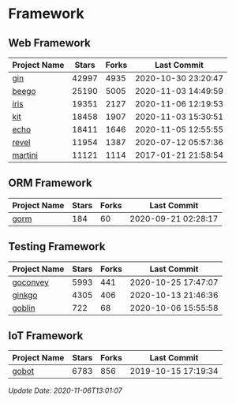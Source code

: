 # Framework

## Web Framework
| Project Name | Stars | Forks | Last Commit |
| ------------ | ----- | ----- | ----------- |
| [gin](https://github.com/gin-gonic/gin) | 42997 | 4935 | 2020-10-30 23:20:47 |
| [beego](https://github.com/astaxie/beego) | 25190 | 5005 | 2020-11-03 14:49:59 |
| [iris](https://github.com/kataras/iris) | 19351 | 2127 | 2020-11-06 12:19:53 |
| [kit](https://github.com/go-kit/kit) | 18458 | 1907 | 2020-11-03 15:30:51 |
| [echo](https://github.com/labstack/echo) | 18411 | 1646 | 2020-11-05 12:55:55 |
| [revel](https://github.com/revel/revel) | 11954 | 1387 | 2020-07-12 05:57:36 |
| [martini](https://github.com/go-martini/martini) | 11121 | 1114 | 2017-01-21 21:58:54 |

## ORM Framework
| Project Name | Stars | Forks | Last Commit |
| ------------ | ----- | ----- | ----------- |
| [gorm](https://github.com/jinzhu/gorm) | 184 | 60 | 2020-09-21 02:28:17 |

## Testing Framework
| Project Name | Stars | Forks | Last Commit |
| ------------ | ----- | ----- | ----------- |
| [goconvey](https://github.com/smartystreets/goconvey) | 5993 | 441 | 2020-10-25 17:47:07 |
| [ginkgo](https://github.com/onsi/ginkgo) | 4305 | 406 | 2020-10-13 21:46:36 |
| [goblin](https://github.com/franela/goblin) | 722 | 68 | 2020-10-06 15:55:58 |

## IoT Framework
| Project Name | Stars | Forks | Last Commit |
| ------------ | ----- | ----- | ----------- |
| [gobot](https://github.com/hybridgroup/gobot) | 6783 | 856 | 2019-10-15 17:19:34 |

*Update Date: 2020-11-06T13:01:07*